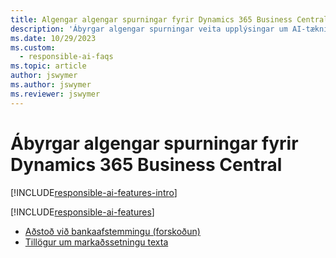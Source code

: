 ```yaml
---
title: Algengar algengar spurningar fyrir Dynamics 365 Business Central
description: 'Ábyrgar algengar spurningar veita upplýsingar um AI-tæknina sem notuð er í Business Central ásamt lykilatriðum og upplýsingum um hvernig AI er notað, hvernig það var prófað og metið og allar sérstakar takmarkanir.'
ms.date: 10/29/2023
ms.custom:
  - responsible-ai-faqs
ms.topic: article
author: jswymer
ms.author: jswymer
ms.reviewer: jswymer
---
```


# Ábyrgar algengar spurningar fyrir Dynamics 365 Business Central

[!INCLUDE[responsible-ai-features-intro](includes/responsible-ai-intro.md)]

[!INCLUDE[responsible-ai-features](includes/responsible-ai-features.md)]

- [Aðstoð við bankaafstemmingu (forskoðun)](faqs-bank-reconciliation.md)
- [Tillögur um markaðssetningu texta](faqs-marketing-text.md)
